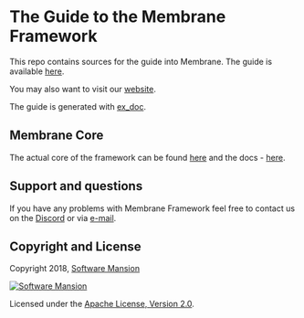 # The Guide to the Membrane Framework

This repo contains sources for the guide into Membrane. The guide is available [here](https://membrane.stream/guide).

You may also want to visit our [website](https://membrane.stream).

The guide is generated with [ex_doc](https://github.com/elixir-lang/ex_doc).

## Membrane Core

The actual core of the framework can be found [here](https://github.com/membraneframework/membrane-core) and the docs - [here](https://hexdocs.pm/membrane_core/).

## Support and questions

If you have any problems with Membrane Framework feel free to contact us on the [Discord](https://discord.gg/nwnfVSY) or via [e-mail](mailto:contact@membrane.stream).

## Copyright and License

Copyright 2018, [Software Mansion](https://swmansion.com/?utm_source=git&utm_medium=readme&utm_campaign=membrane)

[![Software Mansion](https://logo.swmansion.com/logo?color=white&variant=desktop&width=200&tag=membrane-github)](
https://swmansion.com/?utm_source=git&utm_medium=readme&utm_campaign=membrane)

Licensed under the [Apache License, Version 2.0](LICENSE).
